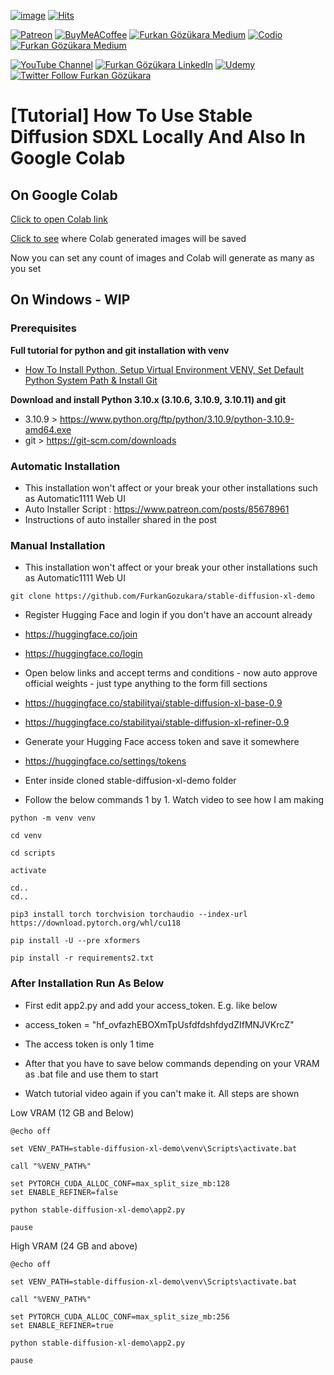 [![image](https://img.shields.io/discord/772774097734074388?label=Discord&logo=discord)](https://discord.com/servers/software-engineering-courses-secourses-772774097734074388) [![Hits](https://hits.seeyoufarm.com/api/count/incr/badge.svg?url=https%3A%2F%2Fgithub.com%2FFurkanGozukara%2FStable-Diffusion%2Fedit%2Fmain%2FTutorials%2FHow-To-Use-Stable-Diffusion-SDXL-Locally-And-Also-In-Google-Colab.md&count_bg=%2379C83D&title_bg=%239E0F0F&icon=apachespark.svg&icon_color=%23E7E7E7&title=views&edge_flat=false)](https://hits.seeyoufarm.com) 

[![Patreon](https://img.shields.io/badge/Patreon-Support%20Me-F2EB0E?style=for-the-badge&logo=patreon)](https://www.patreon.com/SECourses) [![BuyMeACoffee](https://img.shields.io/badge/Buy%20Me%20a%20Coffee-ffdd00?style=for-the-badge&logo=buy-me-a-coffee&logoColor=black)](https://www.buymeacoffee.com/DrFurkan) [![Furkan Gözükara Medium](https://img.shields.io/badge/Medium-Follow%20Me-800080?style=for-the-badge&logo=medium&logoColor=white)](https://medium.com/@furkangozukara) [![Codio](https://img.shields.io/static/v1?style=for-the-badge&message=Articles&color=4574E0&logo=Codio&logoColor=FFFFFF&label=CivitAI)](https://civitai.com/user/SECourses/articles) [![Furkan Gözükara Medium](https://img.shields.io/badge/DeviantArt-Follow%20Me-990000?style=for-the-badge&logo=deviantart&logoColor=white)](https://www.deviantart.com/monstermmorpg)

[![YouTube Channel](https://img.shields.io/badge/YouTube-SECourses-C50C0C?style=for-the-badge&logo=youtube)](https://www.youtube.com/SECourses)  [![Furkan Gözükara LinkedIn](https://img.shields.io/badge/LinkedIn-Follow%20Me-0077B5?style=for-the-badge&logo=linkedin&logoColor=white)](https://www.linkedin.com/in/furkangozukara/)   [![Udemy](https://img.shields.io/static/v1?style=for-the-badge&message=Stable%20Diffusion%20Course&color=A435F0&logo=Udemy&logoColor=FFFFFF&label=Udemy)](https://www.udemy.com/course/stable-diffusion-dreambooth-lora-zero-to-hero/?referralCode=E327407C9BDF0CEA8156) [![Twitter Follow Furkan Gözükara](https://img.shields.io/badge/Twitter-Follow%20Me-1DA1F2?style=for-the-badge&logo=twitter&logoColor=white)](https://twitter.com/GozukaraFurkan)

# [Tutorial] How To Use Stable Diffusion SDXL Locally And Also In Google Colab

## On Google Colab

[Click to open Colab link](https://colab.research.google.com/github/FurkanGozukara/Stable-Diffusion/blob/main/ColabNotebooks/Stable_Diffusion_SDXL_on_Google_Colab.ipynb)

[Click to see](https://cdn-uploads.huggingface.co/production/uploads/6345bd89fe134dfd7a0dba40/hw2qvicrNubXWyiMNzxBm.png) where Colab generated images will be saved

Now you can set any count of images and Colab will generate as many as you set

## On Windows - WIP

### Prerequisites

**Full tutorial for python and git installation with venv**
* [How To Install Python, Setup Virtual Environment VENV, Set Default Python System Path & Install Git](https://youtu.be/B5U7LJOvH6g)

**Download and install Python 3.10.x (3.10.6, 3.10.9, 3.10.11) and git**
* 3.10.9 > https://www.python.org/ftp/python/3.10.9/python-3.10.9-amd64.exe
* git > https://git-scm.com/downloads

### Automatic Installation

* This installation won't affect or your break your other installations such as Automatic1111 Web UI
* Auto Installer Script : https://www.patreon.com/posts/85678961
* Instructions of auto installer shared in the post

### Manual Installation

* This installation won't affect or your break your other installations such as Automatic1111 Web UI

```
git clone https://github.com/FurkanGozukara/stable-diffusion-xl-demo
```

* Register Hugging Face and login if you don't have an account already
* https://huggingface.co/join
* https://huggingface.co/login

* Open below links and accept terms and conditions - now auto approve official weights - just type anything to the form fill sections
* https://huggingface.co/stabilityai/stable-diffusion-xl-base-0.9
* https://huggingface.co/stabilityai/stable-diffusion-xl-refiner-0.9

* Generate your Hugging Face access token and save it somewhere
* https://huggingface.co/settings/tokens

* Enter inside cloned stable-diffusion-xl-demo folder
* Follow the below commands 1 by 1. Watch video to see how I am making
```
python -m venv venv
```

```
cd venv
```

```
cd scripts
```

```
activate
```

```
cd..
cd..
```

```
pip3 install torch torchvision torchaudio --index-url https://download.pytorch.org/whl/cu118
```

```
pip install -U --pre xformers
```

```
pip install -r requirements2.txt
```

### After Installation Run As Below

* First edit app2.py and add your access_token. E.g. like below
* access_token = "hf_ovfazhEBOXmTpUsfdfdshfdydZIfMNJVKrcZ"

* The access token is only 1 time
* After that you have to save below commands depending on your VRAM as .bat file and use them to start
* Watch tutorial video again if you can't make it. All steps are shown
  

Low VRAM (12 GB and Below)
```
@echo off

set VENV_PATH=stable-diffusion-xl-demo\venv\Scripts\activate.bat

call "%VENV_PATH%"

set PYTORCH_CUDA_ALLOC_CONF=max_split_size_mb:128
set ENABLE_REFINER=false

python stable-diffusion-xl-demo\app2.py

pause
```

High VRAM (24 GB and above)
```
@echo off

set VENV_PATH=stable-diffusion-xl-demo\venv\Scripts\activate.bat

call "%VENV_PATH%"

set PYTORCH_CUDA_ALLOC_CONF=max_split_size_mb:256
set ENABLE_REFINER=true

python stable-diffusion-xl-demo\app2.py

pause
```
